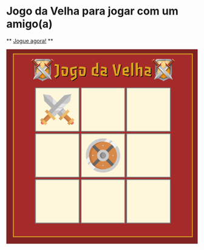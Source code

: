 # Jogo da Velha para jogar com um amigo(a)

** <a href="https://codepen.io/lucasmoraesdev/full/ExQbQRv" target="_blank">Jogue agora!</a> **

<img src="Screenshot_20221026_170557.png">
